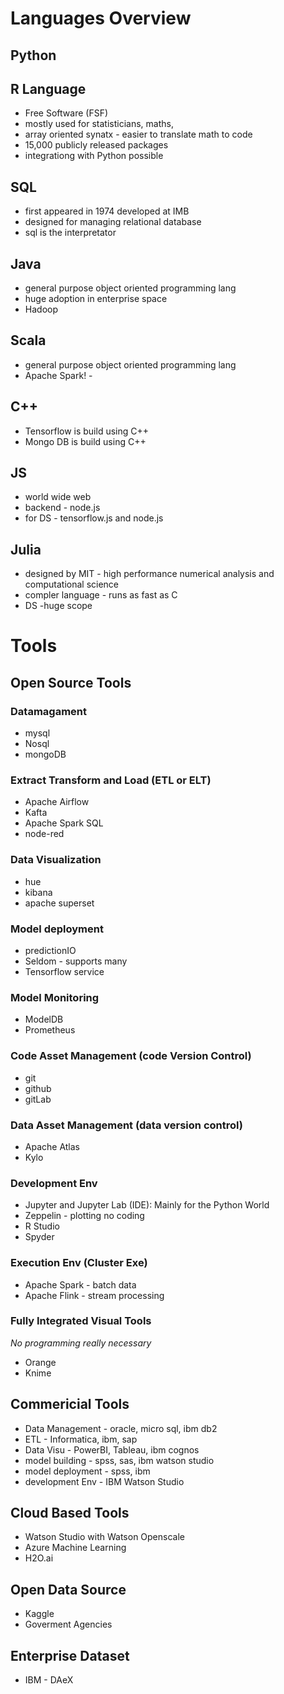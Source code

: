 # Languages Overview

## Python


## R Language

- Free Software (FSF)
- mostly used for statisticians, maths, 
- array oriented synatx - easier to translate math to code
- 15,000 publicly released packages
- integrationg with Python possible

## SQL
- first appeared in 1974 developed at IMB
- designed for managing relational database
- sql is the interpretator

## Java

- general purpose object oriented programming lang
- huge adoption in enterprise space
- Hadoop

## Scala

- general purpose object oriented programming lang
- Apache Spark! - 

## C++

- Tensorflow is build using C++
- Mongo DB is build using C++

## JS

- world wide web
- backend - node.js
- for DS - tensorflow.js and node.js


## Julia

- designed by MIT - high performance numerical analysis and computational science
- compler language - runs as fast as C
- DS -huge scope

# Tools
## Open Source Tools
### Datamagament
- mysql
- Nosql
- mongoDB

### Extract Transform and Load (ETL or ELT)
- Apache Airflow
- Kafta
- Apache Spark SQL
- node-red

### Data Visualization
- hue
- kibana
- apache superset

### Model deployment
- predictionIO
- Seldom - supports many 
- Tensorflow service

### Model Monitoring

- ModelDB
- Prometheus

### Code Asset Management (code Version Control)
- git
- github
- gitLab

### Data Asset Management (data version control)
- Apache Atlas
- Kylo

### Development Env
- Jupyter and Jupyter Lab (IDE): Mainly for the Python World
- Zeppelin - plotting no coding
- R Studio
- Spyder

### Execution Env (Cluster Exe)
- Apache Spark - batch data
- Apache Flink - stream processing

### Fully Integrated Visual Tools
*No programming really necessary*
- Orange
- Knime

## Commericial Tools
- Data Management - oracle, micro sql, ibm db2
- ETL - Informatica, ibm, sap
- Data Visu - PowerBI, Tableau, ibm cognos
- model building - spss, sas, ibm watson studio
- model deployment - spss, ibm
- development Env - IBM Watson Studio

## Cloud Based Tools
- Watson Studio with Watson Openscale
- Azure Machine Learning
- H2O.ai

## Open Data Source
- Kaggle
- Goverment Agencies

## Enterprise Dataset
- IBM - DAeX

